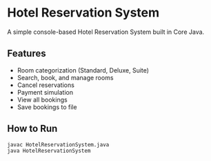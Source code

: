 # Hotel Reservation System

A simple console-based Hotel Reservation System built in Core Java.

## Features
- Room categorization (Standard, Deluxe, Suite)
- Search, book, and manage rooms
- Cancel reservations
- Payment simulation
- View all bookings
- Save bookings to file

## How to Run
```bash
javac HotelReservationSystem.java
java HotelReservationSystem
